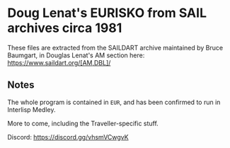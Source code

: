 # Doug Lenat's EURISKO from SAIL archives circa 1981

These files are extracted from the SAILDART archive maintained by Bruce Baumgart, in Douglas Lenat's AM section here: https://www.saildart.org/[AM,DBL]/ 

## Notes

The whole program is contained in `EUR`, and has been confirmed to run in Interlisp Medley.

More to come, including the Traveller-specific stuff.

Discord: https://discord.gg/vhsmVCwgvK
